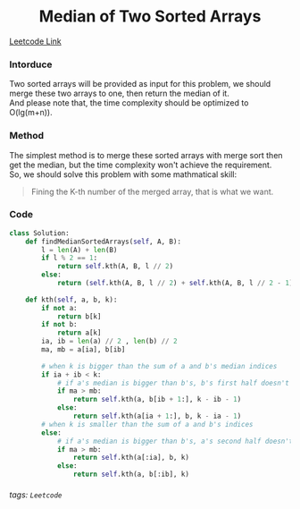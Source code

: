 <center><h1>Median of Two Sorted Arrays</h1></center>

[Leetcode Link](https://leetcode.com/problems/median-of-two-sorted-arrays/)

### Intorduce
Two sorted arrays will be provided as input for this problem, we should merge these two arrays to one, then return the median of it.<br/> And please note that, the time complexity should be optimized to O(lg(m+n)). 

### Method
The simplest method is to merge these sorted arrays with merge sort then get the median, but the time complexity won't achieve the requirement.<br/> So, we should solve this problem with some mathmatical skill:
> Fining the K-th number of the merged array, that is what we want.


### Code
```python
class Solution:
    def findMedianSortedArrays(self, A, B):
        l = len(A) + len(B)
        if l % 2 == 1:
            return self.kth(A, B, l // 2)
        else:
            return (self.kth(A, B, l // 2) + self.kth(A, B, l // 2 - 1)) / 2.   
    
    def kth(self, a, b, k):
        if not a:
            return b[k]
        if not b:
            return a[k]
        ia, ib = len(a) // 2 , len(b) // 2
        ma, mb = a[ia], b[ib]
    
        # when k is bigger than the sum of a and b's median indices 
        if ia + ib < k:
            # if a's median is bigger than b's, b's first half doesn't include k
            if ma > mb:
                return self.kth(a, b[ib + 1:], k - ib - 1)
            else:
                return self.kth(a[ia + 1:], b, k - ia - 1)
        # when k is smaller than the sum of a and b's indices
        else:
            # if a's median is bigger than b's, a's second half doesn't include k
            if ma > mb:
                return self.kth(a[:ia], b, k)
            else:
                return self.kth(a, b[:ib], k)
```

###### tags: `Leetcode`
